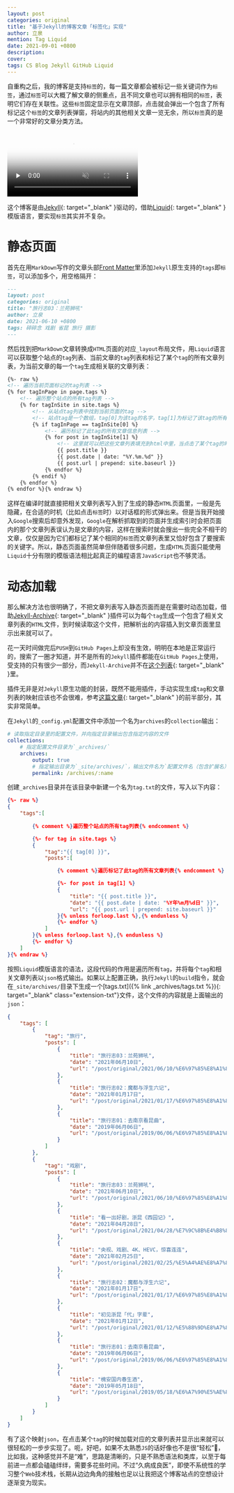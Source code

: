 ```yaml
---
layout: post
categories: original
title: "基于Jekyll的博客文章「标签化」实现"
author: 立泉
mention: Tag Liquid
date: 2021-09-01 +0800
description: 
cover: 
tags: CS Blog Jekyll GitHub Liquid
---
```


自重构之后，我的博客是支持`标签`的，每一篇文章都会被标记一些关键词作为`标签`，通过`标签`可以大概了解文章的侧重点，且不同文章也可以拥有相同的`标签`，表明它们存在关联性。这些`标签`固定显示在文章顶部，点击就会弹出一个包含了所有标记这个`标签`的文章列表弹窗，将站内的其他相关文章一览无余，所以`标签`真的是一个非常好的文章分类方法。

<video playsinline controls muted preload="none" poster="https://apqx.oss-cn-hangzhou.aliyuncs.com/blog/20210901/tags_h264_thumb.jpg">
    <!-- chrome不支持h265 -->
    <source src="https://apqx.oss-cn-hangzhou.aliyuncs.com/blog/20210901/tags_h264.mp4" type="video/mp4">
</video>

这个博客是由[Jekyll](https://jekyllrb.com){: target="_blank" }驱动的，借助[Liquid](https://shopify.github.io/liquid/){: target="_blank" }模版语言，要实现`标签`其实并不复杂。

# 静态页面

首先在用`MarkDown`写作的文章头部[Front Matter](https://jekyllrb.com/docs/front-matter/)里添加`Jekyll`原生支持的`tags`即`标签`，可以添加多个，用空格隔开：

```markdown
---
layout: post
categories: original
title: "旅行志03：兰苑狮吼"
author: 立泉
date: 2021-06-10 +0800
tags: 碎碎念 戏剧 省昆 旅行 摄影
---
```

然后找到把`MarkDown`文章转换成`HTML`页面的对应`_layout`布局文件，用`Liquid`语言可以获取整个站点的`tag`列表、当前文章的`tag`列表和标记了某个`tag`的所有文章列表，为当前文章的每一个`tag`生成相关联的文章列表：

```html
{%- raw %}
<!-- 遍历当前页面标记的tag列表 -->
{% for tagInPage in page.tags %}
    <!-- 遍历整个站点的所有tag列表 -->
    {% for tagInSite in site.tags %}
        <!-- 从站点tag列表中找到当前页面的tag -->
        <!-- 站点tag是一个数组，tag[0]为该tag的名字，tag[1]为标记了该tag的所有文章信息列表 -->
        {% if tagInPage == tagInSite[0] %}
            <!-- 遍历标记了此tag的所有文章信息列表 -->
            {% for post in tagInSite[1] %}
                <!-- 这里就可以把这些文章列表填充到html中里，当点击了某个tag的时候以合适的方式显示出来，我用的是弹窗 -->
                {{ post.title }}
                {{ post.date | date: "%Y.%m.%d" }}
                {{ post.url | prepend: site.baseurl }}
            {% endfor %}
        {% endif %}
    {% endfor %}
{% endfor %}{% endraw %}
```

这样在编译时就直接把相关文章列表写入到了生成的静态`HTML`页面里，一般是先隐藏，在合适的时机（比如点击`标签`时）以对话框的形式弹出来。但是当我开始接入`Google`搜索后却意外发现，`Google`在解析抓取到的页面并生成索引时会把页面内的那个文章列表误认为是文章的内容，这样在搜索时就会搜出一些完全不相干的文章，仅仅是因为它们都标记了某个相同的`标签`而文章列表里又恰好包含了要搜索的关键字。所以，静态页面虽然简单但伴随着很多问题，生成`HTML`页面只能使用`Liquid`十分有限的模版语法相比起真正的编程语言`JavaScript`也不够灵活。

# 动态加载

那么解决方法也很明确了，不把文章列表写入静态页面而是在需要时动态加载，借助[Jekyll-Archive](https://github.com/jekyll/jekyll-archives){: target="_blank" }插件可以为每个`tag`生成一个包含了相关文章列表的`HTML`文件，到时候读取这个文件，把解析出的内容插入到文章页面里显示出来就可以了。

花一天时间做完后`PUSH`到`GitHub Pages`上却没有生效，明明在本地是正常运行的，搜索了一圈才知道，并不是所有的`Jekyll`插件都能在`GitHub Pages`上使用，受支持的只有很少一部分，而`Jekyll-Archive`并不在[这个列表](https://pages.github.com/versions/){: target="_blank" }里。

插件无非是对`Jekyll`原生功能的封装，既然不能用插件，手动实现生成`tag`和文章列表的映射应该也不会很难，参考[这篇文章](https://aneejian.com/automated-jekyll-archives-github-pages/){: target="_blank" }的前半部分，其实非常简单。

在`Jekyll`的`_config.yml`配置文件中添加一个名为`archives`的`collection`输出：

```yml
# 读取指定目录里的配置文件，并向指定目录输出包含指定内容的文件
collections:
    # 指定配置文件目录为`_archives/`
    archives:
        output: true
        # 指定输出目录为`_site/archives/`，输出文件名为`配置文件名（包含扩展名）`
        permalink: /archives/:name
```

创建`_archives`目录并在该目录中新建一个名为`tag.txt`的文件，写入以下内容：

```json
{%- raw %}
{
    "tags":[
        
        {% comment %}遍历整个站点的所有tag列表{% endcomment %}

        {%- for tag in site.tags %}
        {
            "tag":"{{ tag[0] }}",
            "posts":[

                {% comment %}遍历标记了此tag的所有文章列表{% endcomment %}

                {%- for post in tag[1] %}
                {
                    "title": "{{ post.title }}",
                    "date": "{{ post.date | date: "%Y年%m月%d日" }}",
                    "url": "{{ post.url | prepend: site.baseurl }}"
                }{% unless forloop.last %},{% endunless %}
                {%- endfor %}
            ]
        }{% unless forloop.last %},{% endunless %}
        {%- endfor %}
    ]
}{% endraw %}
```

按照`Liquid`模版语言的语法，这段代码的作用是遍历所有`tag`，并将每个`tag`和相关文章列表以`json`格式输出。如果以上配置正确，执行`Jekyll`的`build`指令，就会在`_site/archives/`目录下生成一个[tags.txt]({% link _archives/tags.txt %}){: target="_blank" class="extension-txt"}文件，这个文件的内容就是上面输出的`json`：

```json
{
    "tags": [
        {
            "tag": "旅行",
            "posts": [
                {
                    "title": "旅行志03：兰苑狮吼",
                    "date": "2021年06月10日",
                    "url": "/post/original/2021/06/10/%E6%97%85%E8%A1%8C%E5%BF%9703-%E5%85%B0%E8%8B%91%E7%8B%AE%E5%90%BC.html"
                },
                {
                    "title": "旅行志02：魔都与浮生六记",
                    "date": "2021年01月17日",
                    "url": "/post/original/2021/01/17/%E6%97%85%E8%A1%8C%E5%BF%9702-%E9%AD%94%E9%83%BD%E4%B8%8E%E6%B5%AE%E7%94%9F%E5%85%AD%E8%AE%B0.html"
                },
                {
                    "title": "旅行志01：去南京看昆曲",
                    "date": "2019年06月06日",
                    "url": "/post/original/2019/06/06/%E6%97%85%E8%A1%8C%E5%BF%9701-%E5%8E%BB%E5%8D%97%E4%BA%AC%E7%9C%8B%E6%98%86%E6%9B%B2.html"
                }
            ]
        },
        {
            "tag": "戏剧",
            "posts": [
                {
                    "title": "旅行志03：兰苑狮吼",
                    "date": "2021年06月10日",
                    "url": "/post/original/2021/06/10/%E6%97%85%E8%A1%8C%E5%BF%9703-%E5%85%B0%E8%8B%91%E7%8B%AE%E5%90%BC.html"
                },
                {
                    "title": "看一出好剧，浙昆《西园记》",
                    "date": "2021年04月28日",
                    "url": "/post/original/2021/04/28/%E7%9C%8B%E4%B8%80%E5%87%BA%E5%A5%BD%E5%89%A7-%E6%B5%99%E6%98%86-%E8%A5%BF%E5%9B%AD%E8%AE%B0.html"
                },
                {
                    "title": "央视、戏剧、4K、HEVC，惊喜连连",
                    "date": "2021年02月25日",
                    "url": "/post/original/2021/02/25/%E5%A4%AE%E8%A7%86-%E6%88%8F%E5%89%A7-4K-HEVC-%E6%83%8A%E5%96%9C%E8%BF%9E%E8%BF%9E.html"
                },
                {
                    "title": "旅行志02：魔都与浮生六记",
                    "date": "2021年01月17日",
                    "url": "/post/original/2021/01/17/%E6%97%85%E8%A1%8C%E5%BF%9702-%E9%AD%94%E9%83%BD%E4%B8%8E%E6%B5%AE%E7%94%9F%E5%85%AD%E8%AE%B0.html"
                },
                {
                    "title": "初见浙昆「代」字辈",
                    "date": "2021年01月12日",
                    "url": "/post/original/2021/01/12/%E5%88%9D%E8%A7%81%E6%B5%99%E6%98%86-%E4%BB%A3-%E5%AD%97%E8%BE%88.html"
                },
                {
                    "title": "旅行志01：去南京看昆曲",
                    "date": "2019年06月06日",
                    "url": "/post/original/2019/06/06/%E6%97%85%E8%A1%8C%E5%BF%9701-%E5%8E%BB%E5%8D%97%E4%BA%AC%E7%9C%8B%E6%98%86%E6%9B%B2.html"
                },
                {
                    "title": "槐安国内春生酒",
                    "date": "2019年05月18日",
                    "url": "/post/original/2019/05/18/%E6%A7%90%E5%AE%89%E5%9B%BD%E5%86%85%E6%98%A5%E7%94%9F%E9%85%92.html"
                }
            ]
        }
    ]
}
```

有了这个映射`json`，在点击某个`tag`的时候加载对应的文章列表并显示出来就可以很轻松的一步步实现了。呃，好吧，如果不太熟悉`JS`的话好像也不是很“轻松”🤔，比如我，这种感觉并不是“难”，思路是清晰的，只是不熟悉语法和类库，以至于每前进一点都会磕磕绊绊，需要多花些时间。不过“久病成良医”，即使不系统性的学习整个`Web`技术栈，长期从边边角角的接触也足以让我把这个博客站点的空想设计逐渐变为现实。